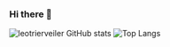 ### Hi there 👋

![leotrierveiler GitHub stats](https://github-readme-stats.vercel.app/api?username=leotrierveiler&show_icons=true&theme=dracula)
![Top Langs](https://github-readme-stats.vercel.app/api/top-langs/?username=leotrierveiler&layout=compact)

